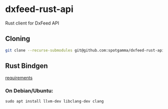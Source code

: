 # dxfeed-rust-api
Rust client for DxFeed API

## Cloning
```sh
git clone --recurse-submodules git@github.com:spotgamma/dxfeed-rust-api.git
```

## Rust Bindgen
[requirements](https://rust-lang.github.io/rust-bindgen/requirements.html)
### On Debian/Ubuntu:
```
sudo apt install llvm-dev libclang-dev clang
```


